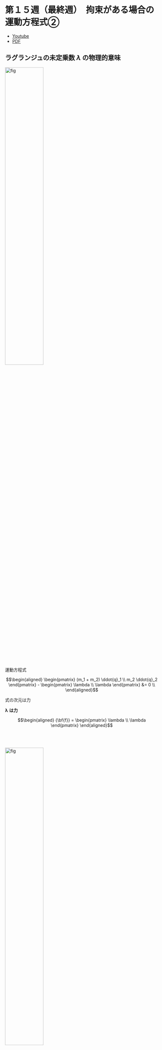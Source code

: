 # 第１５週（最終週）　拘束がある場合の運動方程式②

* [Youtube](https://www.youtube.com/watch?v=tU6BGZikVWU)
* [PDF](http:/www.ritsumei.ac.jp/~uemura-m/AnalyticalMechanics/AnalyticalMechanics15thWeek.pdf)

## ラグランジュの未定乗数 $\lambda$ の物理的意味

<img alt="fig" src="figures/lecture-15/fig_02.JPG" width="50%">

運動方程式

```math
\begin{aligned}
\begin{pmatrix}
(m_1 + m_2) \ddot{q}_1 \\
m_2 \ddot{q}_2
\end{pmatrix} - \begin{pmatrix}
\lambda \\
\lambda
\end{pmatrix} &= 0 \\
\end{aligned}
```

式の次元は力
<br>

${\boldsymbol{\lambda}}$ **は力**

```math
\begin{aligned}
{\bf{f}} = \begin{pmatrix}
\lambda \\
\lambda
\end{pmatrix}
\end{aligned}
```

<br>
<br>
<br>
<img alt="fig" src="figures/lecture-14/fig_01.JPG" width="50%">

運動方程式

```math
\begin{aligned}
{\bf{M}} \ddot{\bf{q}} + {\bf{h}} - {\bf{J}}^T_y \lambda &= 0 \\
\end{aligned}
```

式の次元はトルク
<br>
${\bf{J}}^T_y$ : ヤコビ行列。次元は距離(m)
<br>
${\boldsymbol{\lambda}}$ **は力**

```math
\begin{aligned}
{\bf{f}} = \begin{pmatrix}
0 \\
\lambda
\end{pmatrix}
\end{aligned}
```

<br>

### まとめ

拘束条件が位置のとき、ラグランジュの未定乗数は運動方程式において **力** を表す

<br>

ラグランジアン

```math
L' = K = U + {\boldsymbol{\lambda}} \cdot {\bf{f}}
```

式の次元はエネルギー。 $f$ は位置。
<br>
位置 × 力 で エネルギー になることからも分かる。

## 拘束がある場合のエネルギー保存則

拘束によって発生する力・トルクは仕事をしない

<br>
<br>
<br>

### 並進リンク系での例

<img alt="fig" src="figures/lecture-15/fig_02.JPG" width="50%">

<br>
運動方程式

```math
\begin{aligned}
\begin{pmatrix}
(m_1 + m_2) \ddot{q}_1 \\
m_2 \ddot{q}_2
\end{pmatrix} - \begin{pmatrix}
\lambda \\
\lambda
\end{pmatrix} &= 0 \\
\end{aligned}
```

速度の拘束条件

```math
\dot{q}_1 + \dot{q}_2 = 0
```

拘束力が系に加えるパワー

```math
\begin{aligned}
P &= \begin{pmatrix}
\dot{q}_1 \\
\dot{q}_2
\end{pmatrix} \cdot \begin{pmatrix}
\lambda \\
\lambda
\end{pmatrix} \\
&= \dot{q}_1 \lambda + \dot{q}_2 \lambda \\
&= \lambda (\dot{q}_1 + \dot{q}_2) \\
&= \lambda \cdot 0 \\
&= 0
\end{aligned}
```

全エネルギー

```math
\begin{aligned}
E = \frac{1}{2}(m_1 + m_2) \dot{q}_1^2 + \frac{1}{2} m_2 \dot{q}_2^2
\end{aligned}
```

```math
\begin{aligned}
\dot{E} &= (m_1 + m_2) \dot{q}_1 \ddot{q}_1 + m_2 \dot{q}_2 \ddot{q}_2 \\
&= \begin{pmatrix}
\dot{q}_1 \\
\dot{q}_2
\end{pmatrix} \cdot \begin{pmatrix}
(m_1 + m_2) \ddot{q}_1 \\
m_2 \ddot{q}_2
\end{pmatrix} \\
&= \begin{pmatrix}
\dot{q}_1 \\
\dot{q}_2
\end{pmatrix} \cdot \begin{pmatrix}
\lambda \\
\lambda
\end{pmatrix} \\
&= P = 0
\end{aligned}
```

<br>
<br>
<br>

### 回転リンク系での例

<img alt="fig" src="figures/lecture-14/fig_01.JPG" width="50%">

運動方程式

```math
\begin{aligned}
{\bf{M}} \ddot{\bf{q}} + {\bf{h}} = {\bf{J}}^T_y \lambda \\
\end{aligned}
```

速度の拘束条件

```math
\dot{y} = {\bf{J}}_y \dot{\bf{q}} = 0 \\
```

拘束力が系に加えるパワー

```math
\begin{aligned}
P &= \dot{\bf{q}} \cdot ({\bf{J}}_y \lambda) \\
&= \lambda ({\bf{J}}_y \dot{\bf{q}})^T \\
&= 0 \\
\end{aligned}
```

全エネルギー

```math
E = \frac{1}{2} \dot{\bf{q}}^T {\bf{M}} \dot{\bf{q}}
```

```math
\begin{aligned}
\dot{E} &= \frac{1}{2} \ddot{\bf{q}}^T {\bf{M}} \dot{\bf{q}} + \frac{1}{2} \dot{\bf{q}}^T \dot{\bf{M}} \dot{\bf{q}} + \frac{1}{2} \dot{\bf{q}}^T {\bf{M}} \ddot{\bf{q}} \\
&= \frac{1}{2} \dot{\bf{q}}^T {\bf{M}} \ddot{\bf{q}} + \frac{1}{2} \dot{\bf{q}}^T \dot{\bf{M}} \dot{\bf{q}} + \frac{1}{2} \dot{\bf{q}}^T {\bf{M}} \ddot{\bf{q}} \\
\end{aligned}
```

```math
\begin{aligned}
&= \dot{\bf{q}}^T {\bf{M}} \ddot{\bf{q}} + \frac{1}{2} \dot{\bf{q}}^T \dot{\bf{M}} \dot{\bf{q}} \\
&= \dot{\bf{q}}^T ( {\bf{M}} \ddot{\bf{q}} + \frac{1}{2} \dot{\bf{M}} \dot{\bf{q}} ) \\
&= \dot{\bf{q}}^T ( \frac{1}{2} \dot{\bf{M}} \dot{\bf{q}} - {\bf{h}} + {\bf{J}}^T_y \lambda ) \\
&= \dot{\bf{q}}^T ( \frac{1}{2} \dot{\bf{M}} \dot{\bf{q}} - {\bf{h}} + {\bf{J}}^T_y \lambda ) \\
\end{aligned}
```

$\frac{1}{2} \dot{\bf{M}} \dot{\bf{q}} - {\bf{h}} = 0$ より

```math
\begin{aligned}
&= \dot{\bf{q}}^T ( \frac{1}{2} \dot{\bf{M}} \dot{\bf{q}} - {\bf{h}} + {\bf{J}}^T_y \lambda ) \\
&= \dot{\bf{q}}^T ( 0 + {\bf{J}}^T_y \lambda ) \\
&= \dot{\bf{q}}^T {\bf{J}}^T_y \lambda = 0 \\
\end{aligned}
```

## 演習：拘束がある場合のエネルギー保存則

<img alt="fig" src="figures/lecture-15/fig_03.JPG" width="50%">

### 問い

ひもで拘束された質点のx, y座標での運動方程式を求め、全エネルギーが保存することを示せ

<br>
位置の拘束条件

```math
\sqrt{(x - x_r)^2 + (y - y_r)^2} -r = 0
```

運動方程式

```math
\begin{aligned}
\begin{pmatrix}
m \ddot{x} \\
m \ddot{y}
\end{pmatrix} = {\bf{f}} = ?
\end{aligned}
```

速度の拘束条件：？
<br>
拘束力が系に加えるパワー：？

### 解答

一般化座標

```math
{\bf{x}} = \begin{pmatrix}
x \\
y
\end{pmatrix} \\
```

位置の拘束条件

```math
f(x, y) = \sqrt{(x - x_r)^2 + (y - y_r)^2} -r = 0
```

ラグランジアン

```math
\begin{aligned}
L' &= K - U + {\boldsymbol{\lambda}} \cdot {\bf{f}} \\
&= \frac{1}{2} m (\dot{x}^2 + \dot{y}^2) + \lambda (\sqrt{(x - x_r)^2 + (y - y_r)^2} -r)
\end{aligned}
```

```math
\begin{aligned}
\frac{\partial L'}{\partial \dot{\bf{x}}} &=  \frac{\partial}{\partial \dot{\bf{x}}} ( \frac{1}{2} m (\dot{x}^2 + \dot{y}^2) + \lambda (\sqrt{(x - x_r)^2 + (y - y_r)^2} -r) ) \\
&= \begin{pmatrix}
\frac{\partial}{\partial \dot{x}} ( \frac{1}{2} m (\dot{x}^2 + \dot{y}^2) + \lambda (\sqrt{(x - x_r)^2 + (y - y_r)^2} -r) ) \\
\frac{\partial}{\partial \dot{y}} ( \frac{1}{2} m (\dot{x}^2 + \dot{y}^2) + \lambda (\sqrt{(x - x_r)^2 + (y - y_r)^2} -r) )
\end{pmatrix} \\
&= \begin{pmatrix}
m \dot{x} \\
m \dot{y}
\end{pmatrix} \\
\end{aligned}
```

```math
\begin{aligned}
\frac{d}{dt} \frac{\partial L'}{\partial \dot{\bf{x}}} &= \frac{d}{dt} \begin{pmatrix}
m \dot{x} \\
m \dot{y}
\end{pmatrix} \\
&= \begin{pmatrix}
m \ddot{x} \\
m \ddot{y}
\end{pmatrix}\\
\end{aligned}
```

```math
\begin{aligned}
\frac{\partial L'}{\partial {\bf{x}}} &= \begin{pmatrix}
\frac{\partial}{\partial x} ( \frac{1}{2} m (\dot{x}^2 + \dot{y}^2) + \lambda (\sqrt{(x - x_r)^2 + (y - y_r)^2} -r) ) \\
\frac{\partial}{\partial y} ( \frac{1}{2} m (\dot{x}^2 + \dot{y}^2) + \lambda (\sqrt{(x - x_r)^2 + (y - y_r)^2} -r) )
\end{pmatrix} \\
&= \lambda \begin{pmatrix}
\frac{\partial}{\partial x} \sqrt{(x - x_r)^2 + (y - y_r)^2} \\
\frac{\partial}{\partial y} \sqrt{(x - x_r)^2 + (y - y_r)^2}
\end{pmatrix} \\
\end{aligned}
```

平方根の微分(復習)

```math
(\sqrt{f(x)})' = \frac{1}{2 \sqrt{f(x)}} f'(x)
```

より

```math
\begin{aligned}
&= \lambda \begin{pmatrix}
\frac{\partial}{\partial x} \sqrt{(x - x_r)^2 + (y - y_r)^2} \\
\frac{\partial}{\partial y} \sqrt{(x - x_r)^2 + (y - y_r)^2}
\end{pmatrix} \\
&= \lambda \begin{pmatrix}
\frac{1}{2 \sqrt{(x - x_r)^2 + (y - y_r)^2}} (2 x -2 x_r)\\
\frac{1}{2 \sqrt{(x - x_r)^2 + (y - y_r)^2}} (2 y -2 y_r)
\end{pmatrix} \\
&= \lambda \begin{pmatrix}
\frac{x - x_r}{\sqrt{(x - x_r)^2 + (y - y_r)^2}}\\
\frac{y - y_r}{\sqrt{(x - x_r)^2 + (y - y_r)^2}}
\end{pmatrix} \\
\end{aligned}
```

<br>
<br>

```math
\begin{aligned}
\frac{d}{dt} \frac{\partial L'}{\partial \dot{\bf{x}}} - \frac{\partial L'}{\partial {\bf{x}}} &= 0 \\
\begin{pmatrix}
m \ddot{x} \\
m \ddot{y}
\end{pmatrix} - \lambda \begin{pmatrix}
\frac{x - x_r}{\sqrt{(x - x_r)^2 + (y - y_r)^2}}\\
\frac{y - y_r}{\sqrt{(x - x_r)^2 + (y - y_r)^2}}
\end{pmatrix} &= 0 \\
\begin{pmatrix}
m \ddot{x} \\
m \ddot{y}
\end{pmatrix} &= \begin{pmatrix}
\lambda \frac{x - x_r}{\sqrt{(x - x_r)^2 + (y - y_r)^2}}\\
\lambda \frac{y - y_r}{\sqrt{(x - x_r)^2 + (y - y_r)^2}}
\end{pmatrix} \\
\end{aligned}
```

運動方程式

```math
\begin{aligned}

\begin{pmatrix}
m \ddot{x} \\
m \ddot{y}
\end{pmatrix} = {\bf{f}} = \begin{pmatrix}
\lambda \frac{x - x_r}{\sqrt{(x - x_r)^2 + (y - y_r)^2}}\\
\lambda \frac{y - y_r}{\sqrt{(x - x_r)^2 + (y - y_r)^2}}
\end{pmatrix}
\end{aligned}
```

速度の拘束条件は位置の拘束条件を微分する。

```math
\begin{aligned}
f'(x, y) = \frac{d}{dt} (\sqrt{(x - x_r)^2 + (y - y_r)^2} - r ) &= 0 \\
\frac{1}{2 \sqrt{(x - x_r)^2 + (y - y_r)^2}} ( \dot{x}(2 x -2 x_r) + \dot{y}(2 y -2 y_r) ) &= 0 \\
\frac{\dot{x}(x - x_r) + \dot{y}(y - y_r)}{\sqrt{(x - x_r)^2 + (y - y_r)^2}} &= 0 \\
\end{aligned}
```

拘束力が系に加えるパワー

```math
\begin{aligned}
P &= \dot{\bf{x}} \cdot {\boldsymbol{f}} \\
&= \begin{pmatrix}
\dot{x} \\
\dot{y}
\end{pmatrix} \cdot \begin{pmatrix}
\lambda \frac{x - x_r}{\sqrt{(x - x_r)^2 + (y - y_r)^2}}\\
\lambda \frac{y - y_r}{\sqrt{(x - x_r)^2 + (y - y_r)^2}}
\end{pmatrix} \\
&= \lambda \frac{\dot{x}(x - x_r)}{\sqrt{(x - x_r)^2 + (y - y_r)^2}} + \lambda \frac{\dot{y}(y - y_r)}{\sqrt{(x - x_r)^2 + (y - y_r)^2}} \\
&= \lambda \frac{\dot{x}(x - x_r) + \dot{y}(y - y_r)}{\sqrt{(x - x_r)^2 + (y - y_r)^2}} \\
&= 0 \\
\end{aligned}
```

全エネルギー

```math
\begin{aligned}
E = \frac{1}{2} m (\dot{x}^2 + \dot{y}^2)
\end{aligned}
```

```math
\begin{aligned}
\dot{E} &= m (\dot{x} \ddot{x} + \dot{y} \ddot{y}) \\
&= \begin{pmatrix}
\dot{x} \\
\dot{y}
\end{pmatrix} \cdot \begin{pmatrix}
m \ddot{x} \\
m \ddot{y}
\end{pmatrix} \\
&= \begin{pmatrix}
\dot{x} \\
\dot{y}
\end{pmatrix} \cdot {\bf{f}} \\
&= P = 0
\end{aligned}
```

## 最後に

「本講義で紹介した解析力学は物理システムの設計や制御シミュレーションには欠かせない手法であり、今後の技術者や研究者にとって非常に役に立つものです。実際多くの人の卒業論文や修士論文で使用することになります。他の学科で学んだ人に比べた時の、機械工学やロボティクスを学んだ者の大きなアドバンテージになりますので、ぜひこの機会に習得しましょう。」

植村先生、ありがとうございました。
